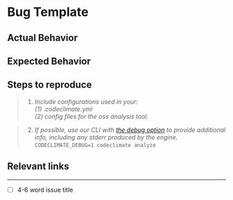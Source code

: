 # Bug Template

## Actual Behavior

## Expected Behavior

## Steps to reproduce

> 1. _Include configurations used in your: <br>
> (1) .codeclimate.yml <br>
> (2) config files for the oss analysis tool._<br>

> 2. _If possible, use our CLI with [the debug option](https://github.com/codeclimate/codeclimate#environment-variables) to provide additional info, including any stderr produced by the engine._ `CODECLIMATE_DEBUG=1 codeclimate analyze`


## Relevant links


----
- [ ] 4-6 word issue title 
